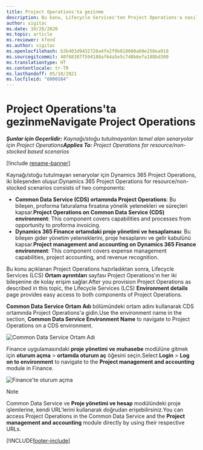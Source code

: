```yaml
---
title: Project Operations'ta gezinme
description: Bu konu, Lifecycle Services'ten Project Operations'a nasıl erişim yapılacağı hakkında bilgi sağlar.
author: sigitac
ms.date: 10/28/2020
ms.topic: article
ms.reviewer: kfend
ms.author: sigitac
ms.openlocfilehash: b3b403d9432720a4fe2f9b818600a00e250ea918
ms.sourcegitcommit: 40f68387f594180af64a5e5c748b6efa188bd300
ms.translationtype: HT
ms.contentlocale: tr-TR
ms.lasthandoff: 05/10/2021
ms.locfileid: "6000164"
---
```

# <a name="navigate-project-operations"></a><span data-ttu-id="8f8db-103">Project Operations'ta gezinme</span><span class="sxs-lookup"><span data-stu-id="8f8db-103">Navigate Project Operations</span></span>

<span data-ttu-id="8f8db-104">_**Şunlar için Geçerlidir:** Kaynağı/stoğu tutulmayanları temel alan senaryolar için Project Operations_</span><span class="sxs-lookup"><span data-stu-id="8f8db-104">_**Applies To:** Project Operations for resource/non-stocked based scenarios_</span></span>

[!include [rename-banner](~/includes/cc-data-platform-banner.md)]

<span data-ttu-id="8f8db-105">Kaynağı/stoğu tutulmayan senaryolar için Dynamics 365 Project Operations, iki bileşenden oluşur:</span><span class="sxs-lookup"><span data-stu-id="8f8db-105">Dynamics 365 Project Operations for resource/non-stocked scenarios consists of two components:</span></span> 

 - <span data-ttu-id="8f8db-106">**Common Data Service (CDS) ortamında Project Operations**: Bu bileşen, proforma faturalama fırsatına yönelik yetenekleri ve süreçleri kapsar.</span><span class="sxs-lookup"><span data-stu-id="8f8db-106">**Project Operations on Common Data Service (CDS) environment**: This component covers capabilities and processes from opportunity to proforma invoicing.</span></span> 
 - <span data-ttu-id="8f8db-107">**Dynamics 365 Finance ortamdaki proje yönetimi ve hesaplaması**: Bu bileşen gider yönetim yeteneklerini, proje hesaplarını ve gelir kabulünü kapsar.</span><span class="sxs-lookup"><span data-stu-id="8f8db-107">**Project management and accounting on Dynamics 365 Finance environment**: This component covers expense management capabilities, project accounting, and revenue recognition.</span></span> 

<span data-ttu-id="8f8db-108">Bu konu açıklanan Project Operations hazırladıktan sonra, Lifecycle Services (LCS) **Ortam ayrıntıları** sayfası Project Operations'ın her iki bileşenine de kolay erişim sağlar.</span><span class="sxs-lookup"><span data-stu-id="8f8db-108">After you provision Project Operations as described in this topic, the Lifecycle Services (LCS) **Environment details** page provides easy access to both components of Project Operations.</span></span>  

<span data-ttu-id="8f8db-109">**Common Data Service Ortam Adı** bölümündeki ortam adını kullanarak CDS ortamında Project Operations'a gidin.</span><span class="sxs-lookup"><span data-stu-id="8f8db-109">Use the environment name in the section, **Common Data Service Environment Name** to navigate to Project Operations on a CDS environment.</span></span> 

  ![Common Data Service Ortam Adı](./media/environment-name.PNG)

<span data-ttu-id="8f8db-111">Finance uygulamasındaki **proje yönetimi ve muhasebe** modülüne gitmek için **oturum açma** > **ortamda oturum aç** öğesini seçin.</span><span class="sxs-lookup"><span data-stu-id="8f8db-111">Select **Login** > **Log on to environment** to navigate to the **Project management and accounting** module in Finance.</span></span>  

   ![Finance'te oturum açma](./media/environment-login.PNG)

> [!NOTE]
> <span data-ttu-id="8f8db-113">Common Data Service ve **Proje yönetimi ve hesap** modülündeki proje işlemlerine, kendi URL'lerini kullanarak doğrudan erişebilirsiniz.</span><span class="sxs-lookup"><span data-stu-id="8f8db-113">You can access Project Operations in the Common Data Service and the **Project management and accounting** module directly by using their respective URLs.</span></span> 


[!INCLUDE[footer-include](../includes/footer-banner.md)]